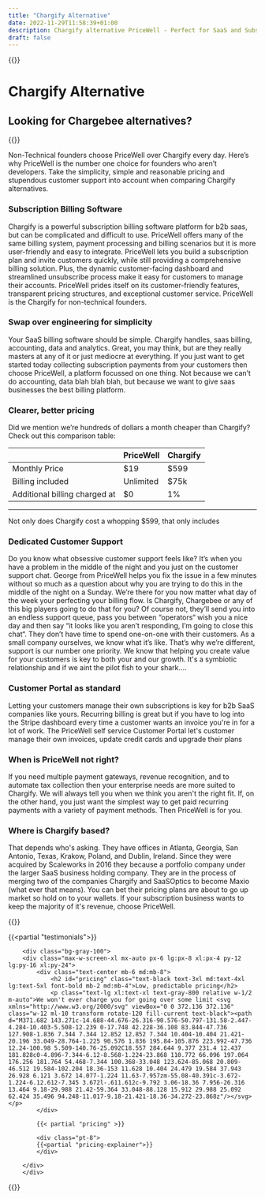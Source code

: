 ```yaml
---
title: "Chargify Alternative"
date: 2022-11-29T11:58:39+01:00
description: Chargify alternative PriceWell - Perfect for SaaS and Subscription businesses. Integrate Stripe Customer Portal and Stripe Checkout without hiring a developer.
draft: false
---
```


{{<rawhtml>}}
<div class="post-wrapper">
<div class="mb-2 md:mb-4 lg:mb-8">
<h1>Chargify Alternative</h1>
        <h2 class="text-gray-800 text-3xl md:text-4xl lg:text-5xl font-bold">
            Looking for Chargebee alternatives?
        </h2>
        </div>
            {{</rawhtml>}}

Non-Technical founders choose PriceWell over Chargify every day. Here’s why PriceWell is the number one choice for founders who aren’t developers. Take the simplicity, simple and reasonable pricing and stupendous customer support into account when comparing Chargify alternatives.

### Subscription Billing Software

Chargify is a powerful subscription billing software platform for b2b saas, but can be complicated and difficult to use. PriceWell offers many of the same billing system, payment processing and billing scenarios but it is more user-friendly and easy to integrate. PriceWell lets you build a subscription plan and invite customers quickly, while still providing a comprehensive billing solution. Plus, the dynamic customer-facing dashboard and streamlined unsubscribe process make it easy for customers to manage their accounts. PriceWell prides itself on its customer-friendly features, transparent pricing structures, and exceptional customer service. PriceWell is the Chargify for non-technical founders.

### Swap over engineering for simplicity

Your SaaS billing software should be simple. Chargify handles, saas billing, accounting, data and analytics. Great, you may think, but are they really masters at any of it or just mediocre at everything. If you just want to get started today collecting subscription payments from your customers then choose PriceWell, a platform focussed on one thing. Not because we can’t do accounting, data blah blah blah, but because we want to give saas businesses the best billing platform.

### Clearer, better pricing

Did we mention we’re hundreds of dollars a month cheaper than Chargify? Check out this comparison table:

|                        | **PriceWell** | **Chargify** |
|-------------------------------|---------------|--------------|
| Monthly Price                 | $19           | $599         |
| Billing included              | Unlimited     | $75k         |
| Additional billing charged at | $0            | 1%           |


---

Not only does Chargify cost a whopping $599, that only includes

### Dedicated Customer Support

Do you know what obsessive customer support feels like? It’s when you have a problem in the middle of the night and you just on the customer support chat. George from PriceWell helps you fix the issue in a few minutes without so much as a question about why you are trying to do this in the middle of the night on a Sunday. We’re there for you now matter what day of the week your perfecting your billing flow. Is Chargify, Chargebee or any of this big players going to do that for you? Of course not, they’ll send you into an endless support queue, pass you between “operators“ wish you a nice day and then say “it looks like you aren’t responding, I’m going to close this chat“. They don’t have time to spend one-on-one with their customers. As a small  company ourselves, we know what it’s like. That’s why we’re different, support is our number one priority. We know that helping you create value for your customers is key to both your and our growth. It's a symbiotic relationship and if we aint the pilot fish to your shark....

### Customer Portal as standard

Letting your customers manage their own subscriptions is key for b2b SaaS companies like yours. Recurring billing is great but if you have to log into the Stripe dashboard every time a customer wants an invoice you're in for a lot of work. The PriceWell self service Customer Portal let's customer manage their own invoices, update credit cards and upgrade their plans

### When is PriceWell not right?

If you need multiple payment gateways,  revenue recognition, and to automate tax collection then your enterprise needs are more suited to Chargify. We will always tell you when we think you aren't the right fit. If, on the other hand, you just want the simplest way to get paid recurring payments with a variety of payment methods. Then PriceWell is for you.

### Where is Chargify based?

That depends who's asking. They have offices in Atlanta, Georgia, San Antonio, Texas, Krakow, Poland, and Dublin, Ireland. Since they were acquired by Scaleworks in 2016 they because a portfolio company under the larger SaaS business holding company. They are in the process of merging two of the companies Chargify and SaaSOptics to become Maxio (what ever that means). You can bet their pricing plans are about to go up market so hold on to your wallets. If your subscription business wants to keep the majority of it's revenue, choose PriceWell.

 {{<rawhtml>}}

 </div>

  {{<partial "testimonials">}}

        <div class="bg-gray-100">
        <div class="max-w-screen-xl mx-auto px-6 lg:px-8 xl:px-4 py-12 lg:py-16 xl:py-24">
            <div class="text-center mb-6 md:mb-8">
                <h2 id="pricing" class="text-black text-3xl md:text-4xl lg:text-5xl font-bold mb-2 md:mb-4">Low, predictable pricing</h2>
                <p class="text-lg xl:text-xl text-gray-800 relative w-1/2 m-auto">We won't ever charge you for going over some limit <svg xmlns="http://www.w3.org/2000/svg" viewBox="0 0 372.136 372.136" class="w-12 ml-10 transform rotate-120 fill-current text-black"><path d="M371.682 143.271c-14.688-44.676-26.316-90.576-50.797-131.58-2.447-4.284-10.403-5.508-12.239 0-17.748 42.228-36.108 83.844-47.736 127.908-1.836 7.344 7.344 12.852 12.852 7.344 10.404-10.404 21.421-20.196 33.049-28.764-1.225 90.576 1.836 195.84-105.876 223.992-47.736 12.24-100.98 5.509-140.76-25.092C18.557 284.644 9.377 231.4 12.437 181.828c0-4.896-7.344-6.12-8.568-1.224-23.868 110.772 66.096 197.064 176.256 181.764 54.468-7.344 100.368-33.048 123.624-85.068 20.809-46.512 19.584-102.204 18.36-153 11.628 10.404 24.479 19.584 37.943 26.928 6.121 3.672 14.077-1.224 11.63-7.957zm-55.08-40.391c-3.672-1.224-6.12.612-7.345 3.672l-.611.612c-9.792 3.06-18.36 7.956-26.316 13.464 9.18-29.988 21.42-59.364 33.048-88.128 15.912 29.988 25.092 62.424 35.496 94.248-11.017-9.18-21.421-18.36-34.272-23.868z"/></svg></p>
            </div>

            {{< partial "pricing" >}}

            <div class="pt-8">
            {{<partial "pricing-explainer">}}
            </div>

        </div>
        </div>
{{</rawhtml>}}